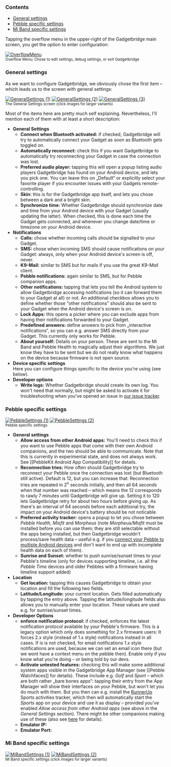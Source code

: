 ### Contents
* [General settings](#general-settings)
* [Pebble specific settings](#pebble-specific-settings)
* [Mi Band specific settings](#mi-band-specific-settings)

Tapping the overflow menu in the upper-right of the Gadgetbridge main screen, you get the option to enter configuration:

[![OverflowMenu](http://i.imgur.com/Y4F516Fm.png)](http://i.imgur.com/Y4F516F.png)  
<sup>Overflow Menu: Chose to edit settings, debug settings, or exit Gadgetbridge</sup>

### General settings
As we want to configure Gadgetbridge, we obviously chose the first item – which leads us to the screen with general settings:

[![GeneralSettings (1)](http://i.imgur.com/PgXDB72m.png)](http://i.imgur.com/PgXDB72.png) [![GeneralSettings (2)](http://i.imgur.com/2h0Qabsm.png)](http://i.imgur.com/2h0Qabs.png) [![GeneralSettings (3)](http://i.imgur.com/432CvREm.png)](http://i.imgur.com/432CvRE.png)  
<sup>The General Settings screen (click images for larger variants)</sup>

Most of the items here are pretty much self explaining. Nevertheless, I'll mention each of them with at least a short description:

* **General Settings**
  * **Connect when Bluetooth activated:** if checked, Gadgetbridge will try to automatically connect your Gadget as soon as Bluetooth gets toggled on.
  * **Automatically reconnect:** check this if you want Gadgetbridge to automatically try reconnecting your Gadget in case the connection was lost.
  * **Preferred audio player:** tapping this will open a popup listing audio players Gadgetbridge has found on your Android device, and lets you pick one. You can leave this on „Default“ or explicitly select your favorite player if you encounter issues with your Gadgets remote-controlling.
  * **Skin:** this is for the Gadgetbridge app itself, and lets you chose between a dark and a bright skin.
  * **Synchronize time:** Whether Gadgetbridge should synchronize date and time from your Android device with your Gadget (usually updating the latter). When checked, this is done each time the Gadget gets connected, and whenever you change date/time or timezone on your Android device.
* **Notifications**
  * **Calls:** chose whether incoming calls should be signalled to your Gadget.
  * **SMS:** chose when incoming SMS should cause notifications on your Gadget: always, only when your Android device's screen is off, never.
  * **K9-Mail:** similar to SMS but for mails if you use the great *K9-Mail* client.
  * **Pebble notifications:** again similar to SMS, but for Pebble companion apps.
  * **Other notifications:** tapping that lets you tell the Android system to allow Gadgetbridge accessing notifications (so it can forward them to your Gadget at all) or not. An additional checkbox allows you to define whether those "other notifications" should also be sent to your Gadget when the Android device's screen is on.
  * **Lock Apps:** this opens a picker where you can exclude apps from having their notifications forwarded to your Gadget.
  * **Predefined answers:** define answers to pick from „interactive notifications“, so you can e.g. answer SMS directly from your Gadget. This currently only works for Pebble.
  * **About yourself:** Details on your person. These are sent to the Mi Band and Pebble Health to magically adjust their algorithms. We just know they have to be sent but we do not really know what happens on the device because firmware is not open source.
* **Device specific settings**  
  Here you can configure things specific to the device you're using (see below).
* **Developer options**
  * **Write logs:** Whether Gadgetbridge should create its own log. You won't need that normally, but might be asked to activate it for troubleshooting when you've opened an issue in [our issue tracker](/Freeyourgadget/Gadgetbridge/issues).


### Pebble specific settings
[![PebbleSettings (1)](http://i.imgur.com/lU6RIhHm.png)](http://i.imgur.com/lU6RIhH.png) [![PebbleSettings (2)](http://i.imgur.com/cb42bI2m.png)](http://i.imgur.com/cb42bI2.png)  
<sup>Pebble specific settings</sup>

* **General settings**
  * **Allow access from other Android apps:** You'll need to check this if you want to use Pebble apps that come with their own Android companions, and the two should be able to communicate. Note that this is currently in experimental state, and does not always work. See [[PebbleKit Android App Compatibility]] for details.
  * **Reconnection tries:** How often should Gadgetbridge try to reconnect your Pebble once the connection was lost (but Bluetooth still active). Default is 12, but you can increase that: Reconnection tries are repeated in 2<sup>n</sup> seconds initially, and then all 64 seconds when that number was reached – which means the 12 corresponds to rawly 7 minutes until Gadgetbridge will give up. Setting it to 120 lets Gadgetbridge retry for about two hours before giving up. As there's an interval of 64 seconds before each additional try, the impact on your Android device's battery should be not noticable.
  * **Preferred activity tracker:** opens a popup to let you chose between *Pebble Health,* *Misfit* and *Morpheus* (note *Morpheus/Misfit* must be installed before you can use them; they are still selectable without the apps being installed, but then Gadgetbridge wouldn't process/save health data – useful e.g. if you [connect your Pebble to multiple Android devices](https://github.com/Freeyourgadget/Gadgetbridge/issues/322#issuecomment-223765820) and don't want to end up with incomplete health data on each of them).
  * **Sunrise and Sunset:** whether to push sunrise/sunset times to your Pebble's timeline (only for devices supporting timeline, i.e. all the *Pebble Time* devices and older Pebbles with a firmware having timeline support added)
* **Location**
  * **Get location:** tapping this causes Gadgetbridge to obtain your location and fill the following two fields.
  * **Latitude/Longitude:** your current location. Gets filled automatically by tapping the entry above. Tapping the latitude/longitude fields also allows you to manually enter your location. These values are used e.g. for sunrise/sunset times.
* **Developer Options**
  * **enforce notification protocol:** if checked, enforces the latest notification protocol available by your Pebble's firmware. This is a legacy option which only does something for 2.x firmware users: It forces 2.x style (instead of 1.x style) notifications instead in all cases. If is is not checked, for email notifications 1.x style notifications are used, because we can set an email icon there (but we wont have a context menu on the pebble then). Enable only if you know what you're doing – or being told by our devs.
  * **Activate untested features:** checking this will make some additional system apps visible in the Gadgetbridge App Manager (see [[Pebble Watchfaces]] for details). These include e.g. *Golf* and *Sport* – which are both rather „bare bones apps“: tapping their entry from the App Manager will show their interfaces on your Pebble, but won't let you do much with them. But you then can e.g. install the [RunnerUp](https://f-droid.org/repository/browse/?fdfilter=runnerup&fdid=org.runnerup) Sports activities tracker, which then will automatically start the *Sports* app on your device and use it as display – provided you've enabled *Allow access from other Android apps* (see above in the *General Settings* section). There might be other companions making use of these (also see [here](https://github.com/Freeyourgadget/Gadgetbridge/issues/322#issuecomment-223714965) for details).
  * **Emulator IP:**
  * **Emulator Port:**

### Mi Band specific settings
[![MiBandSettings (1)](http://i.imgur.com/JB6lk0km.png)](http://i.imgur.com/JB6lk0k.png) [![MiBandSettings (2)](http://i.imgur.com/xM5nPFJm.png)](http://i.imgur.com/xM5nPFJ.png)  
<sup>Mi Band specific settings (click images for larger variants)</sup>